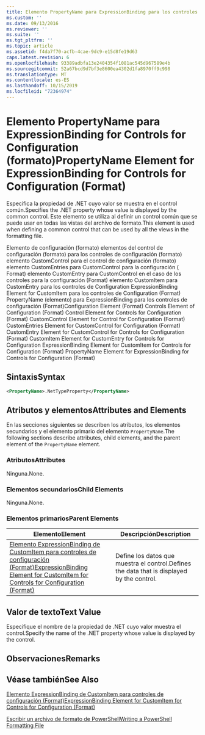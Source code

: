 ```yaml
---
title: Elemento PropertyName para ExpressionBinding para los controles de configuración (Format) | Microsoft Docs
ms.custom: ''
ms.date: 09/13/2016
ms.reviewer: ''
ms.suite: ''
ms.tgt_pltfrm: ''
ms.topic: article
ms.assetid: f4da7f70-acfb-4cae-9dc9-e15d8fe19d63
caps.latest.revision: 6
ms.openlocfilehash: 93389adbfa13e2404354f1081ac545d967589e4b
ms.sourcegitcommit: 52a67bcd9d7bf3e8600ea4302d1fa8970ff9c998
ms.translationtype: MT
ms.contentlocale: es-ES
ms.lasthandoff: 10/15/2019
ms.locfileid: "72364974"
---
```

# <a name="propertyname-element-for-expressionbinding-for-controls-for-configuration-format"></a><span data-ttu-id="63e03-102">Elemento PropertyName para ExpressionBinding for Controls for Configuration (formato)</span><span class="sxs-lookup"><span data-stu-id="63e03-102">PropertyName Element for ExpressionBinding for Controls for Configuration (Format)</span></span>

<span data-ttu-id="63e03-103">Especifica la propiedad de .NET cuyo valor se muestra en el control común.</span><span class="sxs-lookup"><span data-stu-id="63e03-103">Specifies the .NET property whose value is displayed by the common control.</span></span> <span data-ttu-id="63e03-104">Este elemento se utiliza al definir un control común que se puede usar en todas las vistas del archivo de formato.</span><span class="sxs-lookup"><span data-stu-id="63e03-104">This element is used when defining a common control that can be used by all the views in the formatting file.</span></span>

<span data-ttu-id="63e03-105">Elemento de configuración (formato) elementos del control de configuración (formato) para los controles de configuración (formato) elemento CustomControl para el control de configuración (formato) elemento CustomEntries para CustomControl para la configuración ( Format) elemento CustomEntry para CustomControl en el caso de los controles para la configuración (Format) elemento CustomItem para CustomEntry para los controles de Configuration ExpressionBinding Element for CustomItem para los controles de Configuration (Format) PropertyName (elemento) para ExpressionBinding para los controles de configuración (Format)</span><span class="sxs-lookup"><span data-stu-id="63e03-105">Configuration Element (Format) Controls Element of Configuration (Format) Control Element for Controls for Configuration (Format) CustomControl Element for Control for Configuration (Format) CustomEntries Element for CustomControl for Configuration (Format) CustomEntry Element for CustomControl for Controls for Configuration (Format) CustomItem Element for CustomEntry for Controls for Configuration ExpressionBinding Element for CustomItem for Controls for Configuration (Format) PropertyName Element for ExpressionBinding for Controls for Configuration (Format)</span></span>

## <a name="syntax"></a><span data-ttu-id="63e03-106">Sintaxis</span><span class="sxs-lookup"><span data-stu-id="63e03-106">Syntax</span></span>

```xml
<PropertyName>.NetTypeProperty</PropertyName>
```

## <a name="attributes-and-elements"></a><span data-ttu-id="63e03-107">Atributos y elementos</span><span class="sxs-lookup"><span data-stu-id="63e03-107">Attributes and Elements</span></span>

<span data-ttu-id="63e03-108">En las secciones siguientes se describen los atributos, los elementos secundarios y el elemento primario del elemento `PropertyName`.</span><span class="sxs-lookup"><span data-stu-id="63e03-108">The following sections describe attributes, child elements, and the parent element of the `PropertyName` element.</span></span>

### <a name="attributes"></a><span data-ttu-id="63e03-109">Atributos</span><span class="sxs-lookup"><span data-stu-id="63e03-109">Attributes</span></span>

<span data-ttu-id="63e03-110">Ninguna.</span><span class="sxs-lookup"><span data-stu-id="63e03-110">None.</span></span>

### <a name="child-elements"></a><span data-ttu-id="63e03-111">Elementos secundarios</span><span class="sxs-lookup"><span data-stu-id="63e03-111">Child Elements</span></span>

<span data-ttu-id="63e03-112">Ninguna.</span><span class="sxs-lookup"><span data-stu-id="63e03-112">None.</span></span>

### <a name="parent-elements"></a><span data-ttu-id="63e03-113">Elementos primarios</span><span class="sxs-lookup"><span data-stu-id="63e03-113">Parent Elements</span></span>

|<span data-ttu-id="63e03-114">Elemento</span><span class="sxs-lookup"><span data-stu-id="63e03-114">Element</span></span>|<span data-ttu-id="63e03-115">Descripción</span><span class="sxs-lookup"><span data-stu-id="63e03-115">Description</span></span>|
|-------------|-----------------|
|[<span data-ttu-id="63e03-116">Elemento ExpressionBinding de CustomItem para controles de configuración (Format)</span><span class="sxs-lookup"><span data-stu-id="63e03-116">ExpressionBinding Element for CustomItem for Controls for Configuration (Format)</span></span>](./expressionbinding-element-for-customitem-for-controls-for-configuration-format.md)|<span data-ttu-id="63e03-117">Define los datos que muestra el control.</span><span class="sxs-lookup"><span data-stu-id="63e03-117">Defines the data that is displayed by the control.</span></span>|

## <a name="text-value"></a><span data-ttu-id="63e03-118">Valor de texto</span><span class="sxs-lookup"><span data-stu-id="63e03-118">Text Value</span></span>

<span data-ttu-id="63e03-119">Especifique el nombre de la propiedad de .NET cuyo valor muestra el control.</span><span class="sxs-lookup"><span data-stu-id="63e03-119">Specify the name of the .NET property whose value is displayed by the control.</span></span>

## <a name="remarks"></a><span data-ttu-id="63e03-120">Observaciones</span><span class="sxs-lookup"><span data-stu-id="63e03-120">Remarks</span></span>

## <a name="see-also"></a><span data-ttu-id="63e03-121">Véase también</span><span class="sxs-lookup"><span data-stu-id="63e03-121">See Also</span></span>

[<span data-ttu-id="63e03-122">Elemento ExpressionBinding de CustomItem para controles de configuración (Format)</span><span class="sxs-lookup"><span data-stu-id="63e03-122">ExpressionBinding Element for CustomItem for Controls for Configuration (Format)</span></span>](./expressionbinding-element-for-customitem-for-controls-for-configuration-format.md)

[<span data-ttu-id="63e03-123">Escribir un archivo de formato de PowerShell</span><span class="sxs-lookup"><span data-stu-id="63e03-123">Writing a PowerShell Formatting File</span></span>](./writing-a-powershell-formatting-file.md)
